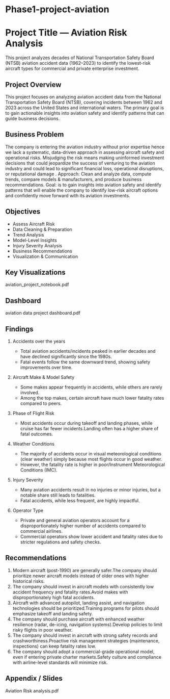 # Phase1-project-aviation
# Project Title — Aviation Risk Analysis
This project analyzes decades of National Transportation Safety Board (NTSB) aviation accident data (1962–2023) to identify the lowest-risk aircraft types for commercial and private enterprise investment.
## Project Overview
This project focuses on analyzing aviation accident data from the National Transportation Safety Board (NTSB), covering incidents between 1962 and 2023 across the United States and international waters. The primary goal is to gain actionable insights into aviation safety and identify patterns that can guide business decisions.

## Business Problem
The company is entering the aviation industry without prior expertise hence we lack a systematic, data-driven approach in assessing aircraft safety and operational risks. Misjudging the risk means making uninformed investment decisions that could jeopardize the success of venturing to the aviation industry and could lead to significant financial loss, operational disruptions, or reputational damage .
Approach: Clean and analyze data, compute trends, compare models & manufacturers, and produce business recommendations.
Goal: is to gain insights into aviation safety and identify patterns that will enable the company to identify low-risk aircraft options and confidently move forward with its aviation investments.


## Objectives
- Assess Aircraft Risk
- Data Cleaning & Preparation
- Trend Analysis
- Model-Level Insights
- Injury Severity Analysis
- Business Recommendations
- Visualization & Communication

## Key Visualizations
aviation_project_notebook.pdf
## Dashboard
aviation data project dashboard.pdf

## Findings
1. Accidents over the years
    - Total aviation accidents/incidents peaked in earlier decades and have declined significantly since the 1980s.
    - Fatal events follow the same downward trend, showing safety improvements over time.

2. Aircraft Make & Model Safety
    - Some makes appear frequently in accidents, while others are rarely involved.
    - Among the top makes, certain aircraft have much lower fatality rates compared to peers.
3. Phase of Flight Risk
    - Most accidents occur during takeoff and landing phases, while cruise has far fewer incidents.Landing often has a higher share of fatal outcomes.
4. Weather Conditions
    - The majority of accidents occur in visual meteorological conditions (clear weather) simply because most flights occur in good weather.
    - However, the fatality rate is higher in poor/Instrument Meteorological Conditions (IMC).
5. Injury Severity
    - Many aviation accidents result in no injuries or minor injuries, but a notable share still leads to fatalities.
    - Fatal accidents, while less frequent, are highly impactful.
6. Operator Type
    - Private and general aviation operators account for a disproportionately higher number of accidents compared to commercial airlines.
    - Commercial operators show lower accident and fatality rates due to stricter regulations and safety checks. 
## Recommendations
1. Modern aircraft (post-1990) are generally safer.The company should prioritize newer aircraft models instead of older ones with higher historical risks.
2. The company should invest in aircraft models with consistently low accident frequency and fatality rates.Avoid makes with disproportionately high fatal accidents.
3. Aircraft with advanced autopilot, landing assist, and navigation technologies should be prioritized.Training programs for pilots should emphasize takeoff and landing safety.
4. The company should purchase aircraft with enhanced weather resilience (radar, de-icing, navigation systems).Develop policies to limit risky flights in poor weather.
5. The company should invest in aircraft with strong safety records and crashworthiness.Proactive risk management strategies (maintenance, inspections) can keep fatality rates low.
6. The company should adopt a commercial-grade operational model, even if entering private charter markets.Safety culture and compliance with airline-level standards will minimize risk.

## Appendix / Slides
Aviation Risk analysis.pdf
